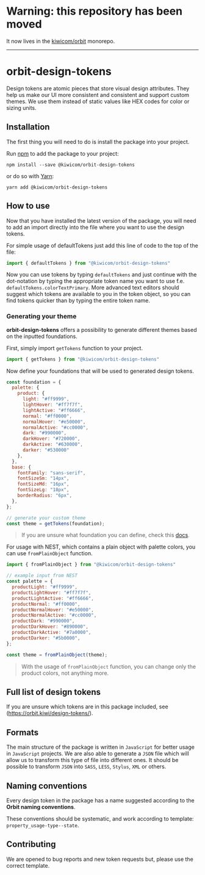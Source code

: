 # Warning: this repository has been moved

It now lives in the [kiwicom/orbit](https://github.com/kiwicom/orbit) monorepo.

---

# orbit-design-tokens
Design tokens are atomic pieces that store visual design attributes. They help us make our UI more consistent and consistent and support custom themes. We use them instead of static values like HEX codes for color or sizing units.

## Installation
The first thing you will need to do is install the package into your project. 

Run [npm](https://www.npmjs.com/) to add the package to your project:

`npm install --save @kiwicom/orbit-design-tokens`

or do so with [Yarn](https://yarnpkg.com/):

`yarn add @kiwicom/orbit-design-tokens`

## How to use
Now that you have installed the latest version of the package, you will need to add an import directly into the file where you want to use the design tokens.

For simple usage of defaultTokens just add this line of code to the top of the file:

```jsx
import { defaultTokens } from "@kiwicom/orbit-design-tokens"
```
 
Now you can use tokens by typing `defaultTokens` and just continue with the dot-notation by typing the appropriate token name you want to use f.e. `defaultTokens.colorTextPrimary`. More advanced text editors should suggest which tokens are available to you in the token object, so you can find tokens quicker than by typing the entire token name.

### Generating your theme

**orbit-design-tokens** offers a possibility to generate different themes based on the inputted foundations.

First, simply import `getTokens` function to your project.

```jsx
import { getTokens } from "@kiwicom/orbit-design-tokens"
```

Now define your foundations that will be used to generated design tokens.

```jsx
const foundation = {
  palette: {
    product: {
      light: "#ff9999",
      lightHover: "#ff7f7f",
      lightActive: "#ff6666",
      normal: "#ff0000",
      normalHover: "#e50000",
      normalActive: "#cc0000",
      dark: "#990000",
      darkHover: "#720000",
      darkActive: "#630000",
      darker: "#530000"
    },
  },
  base: {
    fontFamily: "sans-serif",
    fontSizeSm: "14px",
    fontSizeMd: "16px",
    fontSizeLg: "18px",
    borderRadius: "6px",
  },
};

// generate your custom theme
const theme = getTokens(foundation);
```
> If you are unsure what foundation you can define, check this [docs](https://github.com/kiwicom/orbit-design-tokens/blob/master/.github/foundation.md).

For usage with NEST, which contains a plain object with palette colors, you can use `fromPlainObject` function.

```jsx
import { fromPlainObject } from "@kiwicom/orbit-design-tokens"

// example input from NEST
const palette = {
  productLight: "#ff9999",
  productLightHover: "#ff7f7f",
  productLightActive: "#ff6666",
  productNormal: "#ff0000",
  productNormalHover: "#e50000",
  productNormalActive: "#cc0000",
  productDark: "#990000",
  productDarkHover: "#890000",
  productDarkActive: "#7a0000",
  productDarker: "#5b0000",
};

const theme = fromPlainObject(theme);
```

> With the usage of `fromPlainObject` function, you can change only the product colors, not anything more.

## Full list of design tokens
If you are unsure which tokens are in this package included, see (https://orbit.kiwi/design-tokens/).

## Formats
The main structure of the package is written in `JavaScript` for better usage in `JavaScript` projects. We are also able to generate a `JSON` file which will allow us to transform this type of file into different ones. It should be possible to transform `JSON` into `SASS`, `LESS`, `Stylus`, `XML` or others.

## Naming conventions
Every design token in the package has a name suggested according to the **Orbit naming conventions**.

These conventions should be systematic, and work according to template: `property_usage-type--state`.

## Contributing

We are opened to bug reports and new token requests but, please use the correct template.

